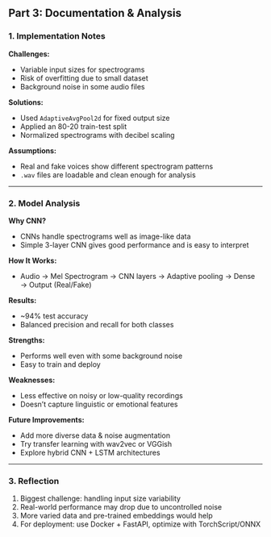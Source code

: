 ## Part 3: Documentation & Analysis

### 1. Implementation Notes

**Challenges:**
- Variable input sizes for spectrograms
- Risk of overfitting due to small dataset
- Background noise in some audio files

**Solutions:**
- Used `AdaptiveAvgPool2d` for fixed output size
- Applied an 80-20 train-test split
- Normalized spectrograms with decibel scaling

**Assumptions:**
- Real and fake voices show different spectrogram patterns
- `.wav` files are loadable and clean enough for analysis

---

### 2. Model Analysis

**Why CNN?**
- CNNs handle spectrograms well as image-like data
- Simple 3-layer CNN gives good performance and is easy to interpret

**How It Works:**
- Audio → Mel Spectrogram → CNN layers → Adaptive pooling → Dense → Output (Real/Fake)

**Results:**
- ~94% test accuracy
- Balanced precision and recall for both classes

**Strengths:**
- Performs well even with some background noise
- Easy to train and deploy

**Weaknesses:**
- Less effective on noisy or low-quality recordings
- Doesn’t capture linguistic or emotional features

**Future Improvements:**
- Add more diverse data & noise augmentation
- Try transfer learning with wav2vec or VGGish
- Explore hybrid CNN + LSTM architectures

---

### 3. Reflection

1. Biggest challenge: handling input size variability
2. Real-world performance may drop due to uncontrolled noise
3. More varied data and pre-trained embeddings would help
4. For deployment: use Docker + FastAPI, optimize with TorchScript/ONNX

